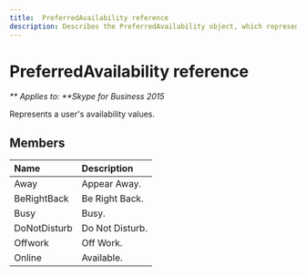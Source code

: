 ```yaml
---
title:  PreferredAvailability reference 
description: Describes the PreferredAvailability object, which represents a user's availability values, and provides its properties.
---
```

# PreferredAvailability reference


_** Applies to: **Skype for Business 2015_

Represents a user's availability values.    
            
## Members



|**Name**|**Description**|
|:-----|:-----|
|Away|Appear Away.|
|BeRightBack|Be Right Back.|
|Busy|Busy.|
|DoNotDisturb|Do Not Disturb.|
|Offwork|Off Work.|
|Online|Available.|
